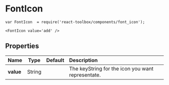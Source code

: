 # FontIcon

```
var FontIcon  = require('react-toolbox/components/font_icon');

<FontIcon value='add' />
```

## Properties

| Name              | Type          | Default         | Description|
|:-                 |:-:            | :-              |:-|
| **value**         | String        |                 | The keyString for the icon you want representate.|
